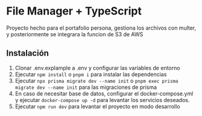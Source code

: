 # File Manager + TypeScript

Proyecto hecho para el portafolio persona, gestiona los archivos con multer, y posteriormente se integrara la funcion de S3 de AWS

## Instalación

1. Clonar .env.explample a .env y configurar las variables de entorno
2. Ejecutar `npm install` o `pnpm i` para instalar las dependencias
3. Ejecutar `npx prisma migrate dev --name init` o `pnpm exec prisma migrate dev --name init` para las migraciones de prisma
4. En caso de necesitar base de datos, configurar el docker-compose.yml y ejecutar `docker-compose up -d` para levantar los servicios deseados.
5. Ejecutar `npm run dev` para levantar el proyecto en modo desarrollo
